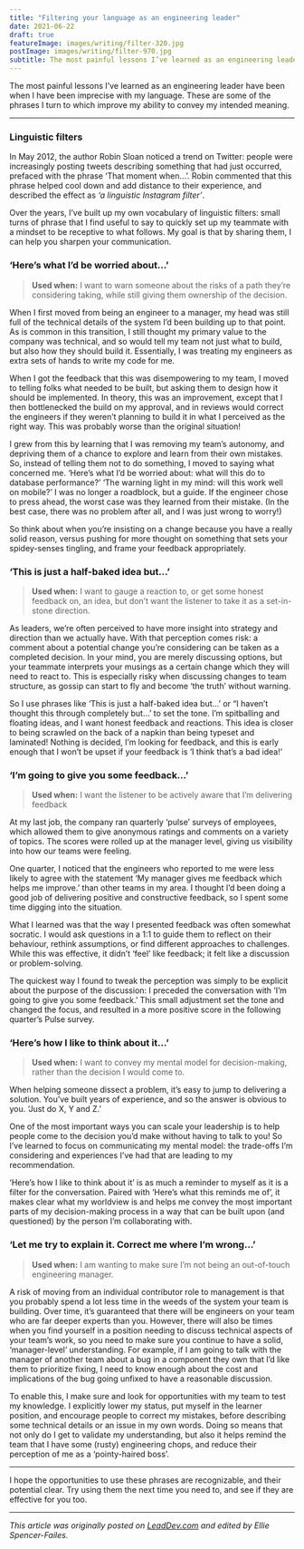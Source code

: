```yaml
---
title: "Filtering your language as an engineering leader"
date: 2021-06-22
draft: true
featureImage: images/writing/filter-320.jpg
postImage: images/writing/filter-970.jpg
subtitle: The most painful lessons I’ve learned as an engineering leader have been when I have been imprecise with my language.
---
```


The most painful lessons I’ve learned as an engineering leader have been when I have been imprecise with my language. These are some of the phrases I turn to which improve my ability to convey my intended meaning.

---

### Linguistic filters

In May 2012, the author Robin Sloan noticed a trend on Twitter: people were increasingly posting tweets describing something that had just occurred, prefaced with the phrase ‘That moment when…’. Robin commented that this phrase helped cool down and add distance to their experience, and described the effect as _‘a linguistic Instagram filter’_.

Over the years, I’ve built up my own vocabulary of linguistic filters: small turns of phrase that I find useful to say to quickly set up my teammate with a mindset to be receptive to what follows. My goal is that by sharing them, I can help you sharpen your communication.

### ‘Here’s what I’d be worried about…’

> **Used when:** I want to warn someone about the risks of a path they’re considering taking, while still giving them ownership of the decision.

When I first moved from being an engineer to a manager, my head was still full of the technical details of the system I’d been building up to that point. As is common in this transition, I still thought my primary value to the company was technical, and so would tell my team not just what to build, but also how they should build it. Essentially, I was treating my engineers as extra sets of hands to write my code for me.

When I got the feedback that this was disempowering to my team, I moved to telling folks what needed to be built, but asking them to design how it should be implemented. In theory, this was an improvement, except that I then bottlenecked the build on my approval, and in reviews would correct the engineers if they weren’t planning to build it in what I perceived as the right way. This was probably worse than the original situation!

I grew from this by learning that I was removing my team’s autonomy, and depriving them of a chance to explore and learn from their own mistakes. So, instead of telling them not to do something, I moved to saying what concerned me. ‘Here’s what I’d be worried about: what will this do to database performance?’  ‘The warning light in my mind: will this work well on mobile?’ I was no longer a roadblock, but a guide. If the engineer chose to press ahead, the worst case was they learned from their mistake. (In the best case, there was no problem after all, and I was just wrong to worry!)

So think about when you’re insisting on a change because you have a really solid reason, versus pushing for more thought on something that sets your spidey-senses tingling, and frame your feedback appropriately.

### ‘This is just a half-baked idea but…’

> **Used when:** I want to gauge a reaction to, or get some honest feedback on, an idea, but don’t want the listener to take it as a set-in-stone direction.

As leaders, we’re often perceived to have more insight into strategy and direction than we actually have. With that perception comes risk: a comment about a potential change you’re considering can be taken as a completed decision. In your mind, you are merely discussing options, but your teammate interprets your musings as a certain change which they will need to react to. This is especially risky when discussing changes to team structure, as gossip can start to fly and become ‘the truth’ without warning.

So I use phrases like ‘This is just a half-baked idea but…’ or “I haven’t thought this through completely but…’ to set the tone. I’m spitballing and floating ideas, and I want honest feedback and reactions. This idea is closer to being scrawled on the back of a napkin than being typeset and laminated! Nothing is decided, I’m looking for feedback, and this is early enough that I won’t be upset if your feedback is ‘I think that’s a bad idea!’  

### ‘I’m going to give you some feedback…’

> **Used when:** I want the listener to be actively aware that I’m delivering feedback

At my last job, the company ran quarterly ‘pulse’ surveys of employees, which allowed them to give anonymous ratings and comments on a variety of topics. The scores were rolled up at the manager level, giving us visibility into how our teams were feeling.

One quarter, I noticed that the engineers who reported to me were less likely to agree with the statement ‘My manager gives me feedback which helps me improve.’ than other teams in my area. I thought I’d been doing a good job of delivering positive and constructive feedback, so I spent some time digging into the situation.

What I learned was that the way I presented feedback was often somewhat socratic. I would ask questions in a 1:1 to guide them to reflect on their behaviour, rethink assumptions, or find different approaches to challenges. While this was effective, it didn’t ‘feel’ like feedback; it felt like a discussion or problem-solving.

The quickest way I found to tweak the perception was simply to be explicit about the purpose of the discussion: I preceded the conversation with ‘I’m going to give you some feedback.’  This small adjustment set the tone and changed the focus, and resulted in a more positive score in the following quarter’s Pulse survey.

### ‘Here’s how I like to think about it…’

> **Used when:** I want to convey my mental model for decision-making, rather than the decision I would come to.

When helping someone dissect a problem, it’s easy to jump to delivering a solution. You’ve built years of experience, and so the answer is obvious to you. ‘Just do X, Y and Z.’ 

One of the most important ways you can scale your leadership is to help people come to the decision you’d make without having to talk to you! So I’ve learned to focus on communicating my mental model: the trade-offs I’m considering and experiences I’ve had that are leading to my recommendation.

‘Here’s how I like to think about it’ is as much a reminder to myself as it is a filter for the conversation. Paired with ‘Here’s what this reminds me of’, it makes clear what my worldview is and helps me convey the most important parts of my decision-making process in a way that can be built upon (and questioned) by the person I’m collaborating with.

### ‘Let me try to explain it. Correct me where I’m wrong…’

> **Used when:** I am wanting to make sure I’m not being an out-of-touch engineering manager.

A risk of moving from an individual contributor role to management is that you probably spend a lot less time in the weeds of the system your team is building. Over time, it’s guaranteed that there will be engineers on your team who are far deeper experts than you. However, there will also be times when you find yourself in a position needing to discuss technical aspects of your team’s work, so you need to make sure you continue to have a solid, ‘manager-level’ understanding. For example, if I am going to talk with the manager of another team about a bug in a component they own that I’d like them to prioritize fixing, I need to know enough about the cost and implications of the bug going unfixed to have a reasonable discussion.

To enable this, I make sure and look for opportunities with my team to test my knowledge. I explicitly lower my status, put myself in the learner position, and encourage people to correct my mistakes, before describing some technical details or an issue in my own words. Doing so means that not only do I get to validate my understanding, but also it helps remind the team that I have some (rusty) engineering chops, and reduce their perception of me as a ‘pointy-haired boss’.

---

I hope the opportunities to use these phrases are recognizable, and their potential clear. Try using them the next time you need to, and see if they are effective for you too.

---
_This article was originally posted on [LeadDev.com](https://leaddev.com/communication-relationships/filtering-your-language-engineering-leader) and edited by Ellie Spencer-Failes._